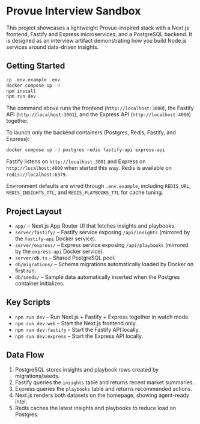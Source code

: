 # Provue Interview Sandbox

This project showcases a lightweight Provue-inspired stack with a Next.js frontend, Fastify and Express microservices, and a PostgreSQL backend. It is designed as an interview artifact demonstrating how you build Node.js services around data-driven insights.

## Getting Started

```bash
cp .env.example .env
docker compose up -d
npm install
npm run dev
```

The command above runs the frontend (`http://localhost:3000`), the Fastify API (`http://localhost:3001`), and the Express API (`http://localhost:4000`) together.

To launch only the backend containers (Postgres, Redis, Fastify, and Express):

```bash
docker compose up -d postgres redis fastify-api express-api
```

Fastify listens on `http://localhost:3001` and Express on `http://localhost:4000` when started this way. Redis is available on `redis://localhost:6379`.

Environment defaults are wired through `.env.example`, including `REDIS_URL`, `REDIS_INSIGHTS_TTL`, and `REDIS_PLAYBOOKS_TTL` for cache tuning.

## Project Layout

- `app/` – Next.js App Router UI that fetches insights and playbooks.
- `server/fastify/` – Fastify service exposing `/api/insights` (mirrored by the `fastify-api` Docker service).
- `server/express/` – Express service exposing `/api/playbooks` (mirrored by the `express-api` Docker service).
- `server/db.ts` – Shared PostgreSQL pool.
- `db/migrations/` – Schema migrations automatically loaded by Docker on first run.
- `db/seeds/` – Sample data automatically inserted when the Postgres container initializes.

## Key Scripts

- `npm run dev` – Run Next.js + Fastify + Express together in watch mode.
- `npm run dev:web` – Start the Next.js frontend only.
- `npm run dev:fastify` – Start the Fastify API locally.
- `npm run dev:express` – Start the Express API locally.

## Data Flow

1. PostgreSQL stores insights and playbook rows created by migrations/seeds.
2. Fastify queries the `insights` table and returns recent market summaries.
3. Express queries the `playbooks` table and returns recommended actions.
4. Next.js renders both datasets on the homepage, showing agent-ready intel.
5. Redis caches the latest insights and playbooks to reduce load on Postgres.
